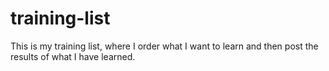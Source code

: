 # training-list
This is my training list, where I order what I want to learn and then post the results of what I have learned.
